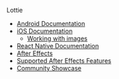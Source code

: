 Lottie

* [Android Documentation]()
* [iOS Documentation](/ios-readme.md)
  * [Working with images]()
* [React Native Documentation]()
* [After Effects]()
* [Supported After Effects Features]()
* [Community Showcase]()